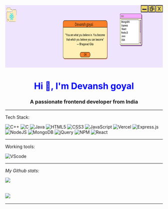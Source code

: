 <img src="./devansh%20goyal%20(2).png" width = "100%" height = "200px">

<h1 align="center" style="color:blue">Hi 👋, I'm Devansh goyal </h1>

<h3 align="center">A passionate frontend developer from India</h3>

<hr>



Tech Stack: 

![C++](https://img.shields.io/badge/c++-%2300599C.svg?style=for-the-badge&logo=c%2B%2B&logoColor=white) ![C](https://img.shields.io/badge/c-%2300599C.svg?style=for-the-badge&logo=c&logoColor=white) ![Java](https://img.shields.io/badge/java-%23ED8B00.svg?style=for-the-badge&logo=java&logoColor=white) ![HTML5](https://img.shields.io/badge/html5-%23E34F26.svg?style=for-the-badge&logo=html5&logoColor=white) ![CSS3](https://img.shields.io/badge/css3-%231572B6.svg?style=for-the-badge&logo=css3&logoColor=white) ![JavaScript](https://img.shields.io/badge/javascript-%23323330.svg?style=for-the-badge&logo=javascript&logoColor=%23F7DF1E) ![Vercel](https://img.shields.io/badge/vercel-%23000000.svg?style=for-the-badge&logo=vercel&logoColor=white) ![Express.js](https://img.shields.io/badge/express.js-%23404d59.svg?style=for-the-badge&logo=express&logoColor=%2361DAFB) ![NodeJS](https://img.shields.io/badge/node.js-6DA55F?style=for-the-badge&logo=node.js&logoColor=white) ![MongoDB](https://img.shields.io/badge/MongoDB-%234ea94b.svg?style=for-the-badge&logo=mongodb&logoColor=white) ![jQuery](https://img.shields.io/badge/jquery-%230769AD.svg?style=for-the-badge&logo=jquery&logoColor=white) ![NPM](https://img.shields.io/badge/NPM-%23000000.svg?style=for-the-badge&logo=npm&logoColor=white) ![React](https://img.shields.io/badge/react-%2320232a.svg?style=for-the-badge&logo=react&logoColor=%2361DAFB)

<hr>
Working tools: 

![VScode](https://img.shields.io/badge/vscode-%2300599C.svg?style=for-the-badge&logoColor=white)
<hr>

<i>My Github stats: </i>

![](https://github-readme-stats.vercel.app/api?username=wtfdevansh&theme=radical&hide_border=false&include_all_commits=false&count_private=true)<br/>
<br />

![](https://github-readme-streak-stats.herokuapp.com/?user=wtfdevansh&theme=radical&hide_border=false)<br/>

<hr>



